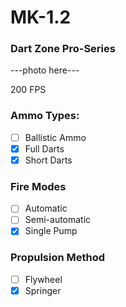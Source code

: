 # MK-1.2
### Dart Zone Pro-Series

---photo here---

200 FPS

### Ammo Types:
- [ ] Ballistic Ammo
- [x] Full Darts
- [x] Short Darts

### Fire Modes
- [ ] Automatic
- [ ] Semi-automatic
- [x] Single Pump

### Propulsion Method
- [ ] Flywheel
- [x] Springer
